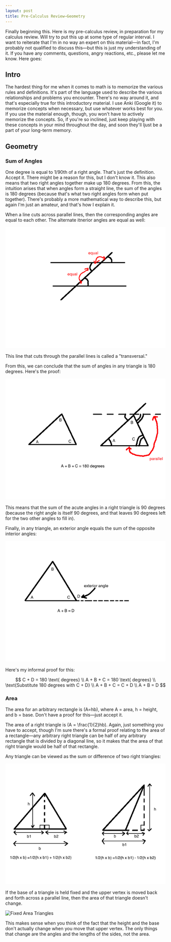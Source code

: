 ```yaml
---
layout: post
title: Pre-Calculus Review—Geometry
---
```

Finally beginning this. Here is my pre-calculus review, in preparation for my calculus review. Will try to put this up at some type of regular interval. I want to reiterate that I'm in no way an expert on this material—in fact, I'm probably not qualified to discuss this—but this is just my understanding of it. If you have any comments, questions, angry reactions, etc., please let me know. Here goes:

## Intro 
The hardest thing for me when it comes to math is to memorize the various rules and definitions. It's part of the language used to describe the various relationships and problems you encounter. There's no way around it, and that's especially true for this introductory material. I use Anki (Google it) to memorize concepts when necessary, but use whatever works best for you. If you use the material enough, though, you won't have to actively memorize the concepts. So, if you're so inclined, just keep playing with these concepts in your mind throughout the day, and soon they'll ljust be a part of your long-term memory.

## Geometry
### Sum of Angles
One degree is equal to 1/90th of a right angle. That's just the definition. Accept it. There might be a reason for this, but I don't know it. This also means that two right angles together make up 180 degrees. From this, the intuition arises that when angles form a straight line, the sum of the angles is 180 degrees (because that's what two right angles form when put together). There's probably a more mathematical way to describe this, but again I'm just an amateur, and that's how I explain it.

When a line cuts across parallel lines, then the corresponding angles are equal to each other. The alternate itnerior angles are equal as well:

![Transversal Line](/images/Transveral%20Line%20and%20Angles.png)

This line that cuts through the parallel lines is called a "transversal."

From this, we can conclude that the sum of angles in any triangle is 180 degrees. Here's the proof:

![Proof for 180 Degrees Triangles](/images/Proof%20for%20180%20Degrees%20for%20Triangles.png)

This means that the sum of the acute angles in a right triangle is 90 degrees (because the right angle is itself 90 degrees, and that leaves 90 degrees left for the two other angles to fill in).

Finally, in any triangle, an exterior angle equals the sum of the opposite interior angles:

![Exterior Angle](/images/Exterior%20Angle.png)

Here's my informal proof for this:

$$
	C + D = 180 \text{ degrees} \\
	A + B + C = 180 \text{ degrees} \\
	\text{Substitute 180 degrees with C + D} \\
	A + B + C = C + D \\
	A + B = D
$$

### Area

The area for an arbitrary rectangle is \(A=hb\), where A = area, h = height, and b = base. Don't have a proof for this—just accept it.

The area of a right triangle is \(A = \frac{1}{2}hb\). Again, just something you have to accept, though I'm sure there's a formal proof relating to the area of a rectangle—any arbitrary right triangle can be half of any arbitrary rectangle that is divided by a diagonal line, so it makes that the area of that right triangle would be half of that rectangle. 

Any triangle can be viewed as the sum or difference of two right triangles:

![Area of Triangles](/images/Area%20of%20Triangles.png)

If the base of a triangle is held fixed and the upper vertex is moved back and forth across a parallel line, then the area of that triangle doesn't change.

![Fixed Area Triangles](/images/Fixed%20of%20Triangles.png)

This makes sense when you think of the fact that the height and the base don't actually change when you move that upper vertex. The only things that change are the angles and the lengths of the sides, not the area.

